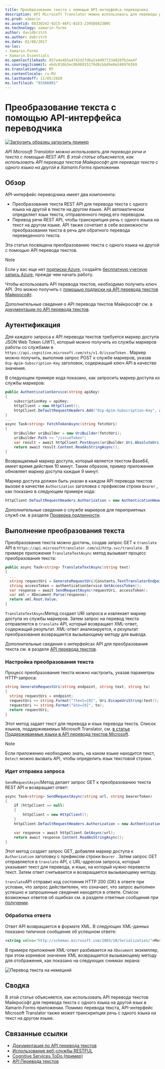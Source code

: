 ```yaml
---
title: Преобразование текста с помощью API-интерфейса переводчика
description: API Microsoft Translator можно использовать для перевода речи и текста с помощью REST API. В этой статье объясняется, как использовать API перевода текстов Майкрософт для перевода текста с одного языка на другой в Xamarin.Forms приложении.
ms.prod: xamarin
ms.assetid: 68330242-92C5-46F1-B1E3-2395D8823B0C
ms.technology: xamarin-forms
author: davidbritch
ms.author: dabritch
ms.date: 02/08/2017
no-loc:
- Xamarin.Forms
- Xamarin.Essentials
ms.openlocfilehash: 857a4e465a4f42d2fd6a2a4d977334820fb2ea4f
ms.sourcegitcommit: ebdc016b3ec0b06915170d0cbbd9e0e2469763b9
ms.translationtype: MT
ms.contentlocale: ru-RU
ms.lasthandoff: 11/05/2020
ms.locfileid: "93366091"
---
```

# <a name="text-translation-using-the-translator-api"></a>Преобразование текста с помощью API-интерфейса переводчика

[![Загрузить образец](~/media/shared/download.png) загрузить пример](/samples/xamarin/xamarin-forms-samples/webservices-todocognitiveservices)

_API Microsoft Translator можно использовать для перевода речи и текста с помощью REST API. В этой статье объясняется, как использовать API перевода текстов Майкрософт для перевода текста с одного языка на другой в Xamarin.Forms приложении._

## <a name="overview"></a>Обзор

API-интерфейс переводчика имеет два компонента:

- Преобразование текста REST API для перевода текста с одного языка на другой в тексте на другом языке. API автоматически определяет язык текста, отправленного перед его переводом.
- Перевод речи REST API, чтобы транскрипция речь с одного языка на текст на другом языке. API также сочетает в себе возможности преобразования текста в речь для обратного перевода переведенного текста.

Эта статья посвящена преобразованию текста с одного языка на другой с помощью API перевода текстов.

> [!NOTE]
> Если у вас еще нет [подписки Azure](/azure/guides/developer/azure-developer-guide#understanding-accounts-subscriptions-and-billing), создайте [бесплатную учетную запись Azure](https://aka.ms/azfree-docs-mobileapps), прежде чем начать работу.

Чтобы использовать API перевода текстов, необходимо получить ключ API. Это можно получить с [помощью подписки на API перевода текстов Майкрософт](/azure/cognitive-services/translator/translator-text-how-to-signup/).

Дополнительные сведения о API перевода текстов Майкрософт см. в [документации по API перевода текстов](/azure/cognitive-services/translator/).

## <a name="authentication"></a>Аутентификация

Для каждого запроса к API перевода текстов требуется маркер доступа JSON Web Token (JWT), который можно получить из службы маркеров работы со службами в `https://api.cognitive.microsoft.com/sts/v1.0/issueToken` . Маркер можно получить, выполнив запрос POST к службе маркеров, указав `Ocp-Apim-Subscription-Key` заголовок, содержащий ключ API в качестве значения.

В следующем примере кода показано, как запросить маркер доступа из службы маркеров:

```csharp
public AuthenticationService(string apiKey)
{
    subscriptionKey = apiKey;
    httpClient = new HttpClient();
    httpClient.DefaultRequestHeaders.Add("Ocp-Apim-Subscription-Key", apiKey);
}
...
async Task<string> FetchTokenAsync(string fetchUri)
{
    UriBuilder uriBuilder = new UriBuilder(fetchUri);
    uriBuilder.Path += "/issueToken";
    var result = await httpClient.PostAsync(uriBuilder.Uri.AbsoluteUri, null);
    return await result.Content.ReadAsStringAsync();
}
```

Возвращаемый маркер доступа, который является текстом Base64, имеет время действия 10 минут. Таким образом, пример приложения обновляет маркер доступа каждые 9 минут.

Маркер доступа должен быть указан в каждом API перевода текстов вызове в качестве `Authorization` заголовка с префиксом строки `Bearer` , как показано в следующем примере кода:

```csharp
httpClient.DefaultRequestHeaders.Authorization = new AuthenticationHeaderValue("Bearer", bearerToken);
```

Дополнительные сведения о службе маркеров для переприятных служб см. в разделе [Проверка подлинности](/azure/cognitive-services/translator/reference/v3-0-reference#authentication).

## <a name="performing-text-translation"></a>Выполнение преобразования текста

Преобразование текста можно достичь, создав запрос GET к `translate` API в `https://api.microsofttranslator.com/v2/http.svc/translate` . В примере приложения `TranslateTextAsync` метод вызывает процесс преобразования текста:

```csharp
public async Task<string> TranslateTextAsync(string text)
{
  ...
  string requestUri = GenerateRequestUri(Constants.TextTranslatorEndpoint, text, "en", "de");
  string accessToken = authenticationService.GetAccessToken();
  var response = await SendRequestAsync(requestUri, accessToken);
  var xml = XDocument.Parse(response);
  return xml.Root.Value;
}
```

`TranslateTextAsync`Метод создает URI запроса и извлекает маркер доступа из службы маркеров. Затем запрос на перевод текста отправляется в `translate` API, который возвращает XML-ответ, содержащий результат. XML-ответ анализируется, и результат преобразования возвращается вызывающему методу для вывода.

Дополнительные сведения о интерфейсах API для преобразования текста см. в разделе [API перевода текстов](/azure/cognitive-services/translator/reference/v3-0-reference).

### <a name="configuring-text-translation"></a>Настройка преобразования текста

Процесс преобразования текста можно настроить, указав параметры HTTP-запроса:

```csharp
string GenerateRequestUri(string endpoint, string text, string to)
{
  string requestUri = endpoint;
  requestUri += string.Format("?text={0}", Uri.EscapeUriString(text));
  requestUri += string.Format("&to={0}", to);
  return requestUri;
}
```

Этот метод задает текст для перевода и язык перевода текста. Список языков, поддерживаемых Microsoft Translator, см. [в статье Поддерживаемые языки в API перевода текстов Microsoft](/azure/cognitive-services/translator/languages/).

> [!NOTE]
> Если приложению необходимо знать, на каком языке находится текст, `Detect` можно вызвать API, чтобы определить язык текстовой строки.

### <a name="sending-the-request"></a>Идет отправка запроса

`SendRequestAsync`Метод делает запрос GET к преобразованию текста REST API и возвращает ответ:

```csharp
async Task<string> SendRequestAsync(string url, string bearerToken)
{
    if (httpClient == null)
    {
        httpClient = new HttpClient();
    }
    httpClient.DefaultRequestHeaders.Authorization = new AuthenticationHeaderValue("Bearer", bearerToken);

    var response = await httpClient.GetAsync(url);
    return await response.Content.ReadAsStringAsync();
}
```

Этот метод создает запрос GET, добавляя маркер доступа к `Authorization` заголовку с префиксом строки `Bearer` . Затем запрос GET отправляется в `translate` API, с URL-адресом запроса, который указывает текст для перевода, и язык, на который нужно перевести текст. Затем ответ считывается и возвращается вызывающему методу.

`translate`API отправит код состояния HTTP 200 (ОК) в ответе при условии, что запрос действителен, что означает, что запрос выполнен успешно и запрошенные сведения находятся в ответе. Список возможных ответов об ошибках см. в разделе ответные сообщения при [получении](/azure/cognitive-services/translator/reference/v3-0-translate).

### <a name="processing-the-response"></a>Обработка ответа

Ответ API возвращается в формате XML. В следующих XML-данных показано типичное сообщение об успешном ответе:

```xml
<string xmlns="http://schemas.microsoft.com/2003/10/Serialization/">Morgen kaufen gehen ein</string>
```

В примере приложения XML-ответ разбивается на `XDocument` экземпляр, при этом корневое значение XML возвращается вызывающему методу для отображения, как показано на следующих снимках экрана:

![Перевод текста на немецкий](text-translation-images/text-translation.png)

## <a name="summary"></a>Сводка

В этой статье объясняется, как использовать API перевода текстов Майкрософт для перевода текста с одного языка на другой язык в Xamarin.Forms приложении. Помимо перевода текста, API-интерфейс Microsoft Translator также может транскрипция речь с одного языка на текст на другом языке.

## <a name="related-links"></a>Связанные ссылки

- [Документация по API перевода текстов](/azure/cognitive-services/translator/)
- [Использование веб-службы RESTFUL](~/xamarin-forms/data-cloud/web-services/rest.md)
- [Cognitive Services ToDo (пример)](/samples/xamarin/xamarin-forms-samples/webservices-todocognitiveservices)
- [API Перевода текстов](/azure/cognitive-services/translator/reference/v3-0-reference)